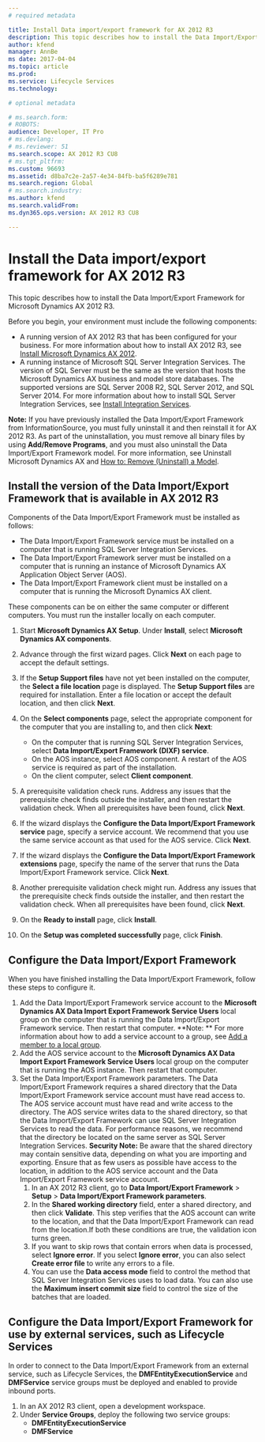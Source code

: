 ```yaml
---
# required metadata

title: Install Data import/export framework for AX 2012 R3
description: This topic describes how to install the Data Import/Export Framework for Microsoft Dynamics AX 2012 R3. 
author: kfend
manager: AnnBe
ms date: 2017-04-04
ms.topic: article
ms.prod: 
ms.service: Lifecycle Services
ms.technology: 

# optional metadata

# ms.search.form: 
# ROBOTS: 
audience: Developer, IT Pro
# ms.devlang: 
# ms.reviewer: 51
ms.search.scope: AX 2012 R3 CU8
# ms.tgt_pltfrm: 
ms.custom: 96693
ms.assetid: d8ba7c2e-2a57-4e34-84fb-ba5f6289e781
ms.search.region: Global
# ms.search.industry: 
ms.author: kfend
ms.search.validFrom: 
ms.dyn365.ops.version: AX 2012 R3 CU8

---
```


# Install the Data import/export framework for AX 2012 R3

This topic describes how to install the Data Import/Export Framework for Microsoft Dynamics AX 2012 R3. 

Before you begin, your environment must include the following components:

-   A running version of AX 2012 R3 that has been configured for your business. For more information about how to install AX 2012 R3, see [Install Microsoft Dynamics AX 2012](https://technet.microsoft.com/en-us/library/dd362138.aspx).
-   A running instance of Microsoft SQL Server Integration Services. The version of SQL Server must be the same as the version that hosts the Microsoft Dynamics AX business and model store databases. The supported versions are SQL Server 2008 R2, SQL Server 2012, and SQL Server 2014. For more information about how to install SQL Server Integration Services, see [Install Integration Services](http://go.microsoft.com/fwlink/?LinkID=394975&clcid=0x409).

**Note:** If you have previously installed the Data Import/Export Framework from InformationSource, you must fully uninstall it and then reinstall it for AX 2012 R3. As part of the uninstallation, you must remove all binary files by using **Add/Remove Programs**, and you must also uninstall the Data Import/Export Framework model. For more information, see Uninstall Microsoft Dynamics AX and [How to: Remove (Uninstall) a Model](https://technet.microsoft.com/en-us/library/hh433514.aspx).

## Install the version of the Data Import/Export Framework that is available in AX 2012 R3
Components of the Data Import/Export Framework must be installed as follows:

-   The Data Import/Export Framework service must be installed on a computer that is running SQL Server Integration Services.
-   The Data Import/Export Framework server must be installed on a computer that is running an instance of Microsoft Dynamics AX Application Object Server (AOS).
-   The Data Import/Export Framework client must be installed on a computer that is running the Microsoft Dynamics AX client.

These components can be on either the same computer or different computers. You must run the installer locally on each computer.

1.  Start **Microsoft Dynamics AX Setup**. Under **Install**, select **Microsoft Dynamics AX components**.
2.  Advance through the first wizard pages. Click **Next** on each page to accept the default settings.
3.  If the **Setup Support files** have not yet been installed on the computer, the **Select a file location** page is displayed. The **Setup Support files** are required for installation. Enter a file location or accept the default location, and then click **Next**.
4.  On the **Select components** page, select the appropriate component for the computer that you are installing to, and then click **Next**:
    -   On the computer that is running SQL Server Integration Services, select **Data Import/Export Framework (DIXF) service**.
    -   On the AOS instance, select AOS component. A restart of the AOS service is required as part of the installation.
    -   On the client computer, select **Client component**.

5.  A prerequisite validation check runs. Address any issues that the prerequisite check finds outside the installer, and then restart the validation check. When all prerequisites have been found, click **Next**.
6.  If the wizard displays the **Configure the Data Import/Export Framework service** page, specify a service account. We recommend that you use the same service account as that used for the AOS service. Click **Next**.
7.  If the wizard displays the **Configure the Data Import/Export Framework extensions** page, specify the name of the server that runs the Data Import/Export Framework service. Click **Next**.
8.  Another prerequisite validation check might run. Address any issues that the prerequisite check finds outside the installer, and then restart the validation check. When all prerequisites have been found, click **Next**.
9.  On the **Ready to install** page, click **Install**.
10. On the **Setup was completed successfully** page, click **Finish**.

## Configure the Data Import/Export Framework
When you have finished installing the Data Import/Export Framework, follow these steps to configure it.

1.  Add the Data Import/Export Framework service account to the **Microsoft Dynamics AX Data Import Export Framework Service Users** local group on the computer that is running the Data Import/Export Framework service. Then restart that computer. **Note: ** For more information about how to add a service account to a group, see [Add a member to a local group](http://go.microsoft.com/fwlink/?LinkID=394060&clcid=0x409).
2.  Add the AOS service account to the **Microsoft Dynamics AX Data Import Export Framework Service Users** local group on the computer that is running the AOS instance. Then restart that computer.
3.  Set the Data Import/Export Framework parameters. The Data Import/Export Framework requires a shared directory that the Data Import/Export Framework service account must have read access to. The AOS service account must have read and write access to the directory. The AOS service writes data to the shared directory, so that the Data Import/Export Framework can use SQL Server Integration Services to read the data. For performance reasons, we recommend that the directory be located on the same server as SQL Server Integration Services. **Security Note:** Be aware that the shared directory may contain sensitive data, depending on what you are importing and exporting. Ensure that as few users as possible have access to the location, in addition to the AOS service account and the Data Import/Export Framework service account.
    1.  In an AX 2012 R3 client, go to **Data Import/Export Framework** &gt; **Setup** &gt; **Data Import/Export Framework parameters**.
    2.  In the **Shared working directory** field, enter a shared directory, and then click **Validate**. This step verifies that the AOS account can write to the location, and that the Data Import/Export Framework can read from the location.If both these conditions are true, the validation icon turns green.
    3.  If you want to skip rows that contain errors when data is processed, select **Ignore error**. If you select **Ignore error**, you can also select **Create error file** to write any errors to a file.
    4.  You can use the **Data access mode** field to control the method that SQL Server Integration Services uses to load data. You can also use the **Maximum insert commit size** field to control the size of the batches that are loaded.

## Configure the Data Import/Export Framework for use by external services, such as Lifecycle Services
In order to connect to the Data Import/Export Framework from an external service, such as Lifecycle Services, the **DMFEntityExecutionService** and **DMFService** service groups must be deployed and enabled to provide inbound ports.
1.  In an AX 2012 R3 client, open a development workspace.
2.  Under **Service Groups**, deploy the following two service groups:
    -   **DMFEntityExecutionService**
    -   **DMFService**



